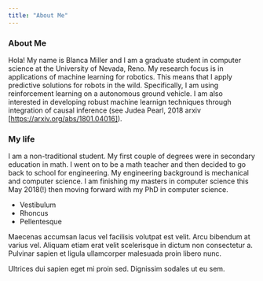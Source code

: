 ```yaml
---
title: "About Me"
---
```


### About Me

Hola! My name is Blanca Miller and I am a graduate student in computer science at the University of Nevada, Reno. My research focus is in applications of machine learning for robotics. This means that I apply predictive solutions for robots in the wild. Specifically, I am using reinforcement learning on a autonomous ground vehicle. I am also interested in developing robust machine learnign techniques through integration of causal inference (see Judea Pearl, 2018 arxiv [https://arxiv.org/abs/1801.04016]).


### My life

I am a non-traditional student. My first couple of degrees were in secondary education in math. I went on to be a math teacher and then decided to go back to school for engineering. My engineering background is mechanical and computer science. I am finishing my masters in computer science this May 2018(!) then moving forward with my PhD in computer science. 

 - Vestibulum
 - Rhoncus
 - Pellentesque
 
Maecenas accumsan lacus vel facilisis volutpat est velit. Arcu bibendum at varius vel. Aliquam etiam erat velit scelerisque in dictum non consectetur a. Pulvinar sapien et ligula ullamcorper malesuada proin libero nunc. 

Ultrices dui sapien eget mi proin sed. Dignissim sodales ut eu sem.
